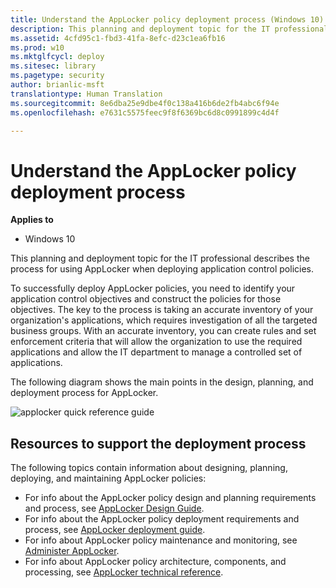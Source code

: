 ```yaml
---
title: Understand the AppLocker policy deployment process (Windows 10)
description: This planning and deployment topic for the IT professional describes the process for using AppLocker when deploying application control policies.
ms.assetid: 4cfd95c1-fbd3-41fa-8efc-d23c1ea6fb16
ms.prod: w10
ms.mktglfcycl: deploy
ms.sitesec: library
ms.pagetype: security
author: brianlic-msft
translationtype: Human Translation
ms.sourcegitcommit: 8e6dba25e9dbe4f0c138a416b6de2fb4abc6f94e
ms.openlocfilehash: e7631c5575feec9f8f6369bc6d8c0991899c4d4f

---
```


# Understand the AppLocker policy deployment process

**Applies to**
-   Windows 10

This planning and deployment topic for the IT professional describes the process for using AppLocker when deploying application control policies.

To successfully deploy AppLocker policies, you need to identify your application control objectives and construct the policies for those objectives. The key to the process is taking an accurate inventory of your organization's applications, which requires investigation of all the targeted business groups. With an accurate inventory, you can create rules and set enforcement criteria that will allow the organization to use the required applications and allow the IT department to manage a controlled set of applications.

The following diagram shows the main points in the design, planning, and deployment process for AppLocker.

![applocker quick reference guide](images/applocker-plandeploy-quickreference.gif)

## Resources to support the deployment process

The following topics contain information about designing, planning, deploying, and maintaining AppLocker policies:

-   For info about the AppLocker policy design and planning requirements and process, see [AppLocker Design Guide](applocker-policies-design-guide.md).
-   For info about the AppLocker policy deployment requirements and process, see [AppLocker deployment guide](applocker-policies-deployment-guide.md).
-   For info about AppLocker policy maintenance and monitoring, see [Administer AppLocker](administer-applocker.md).
-   For info about AppLocker policy architecture, components, and processing, see [AppLocker technical reference](applocker-technical-reference.md).
 
 



<!--HONumber=Jun16_HO4-->


